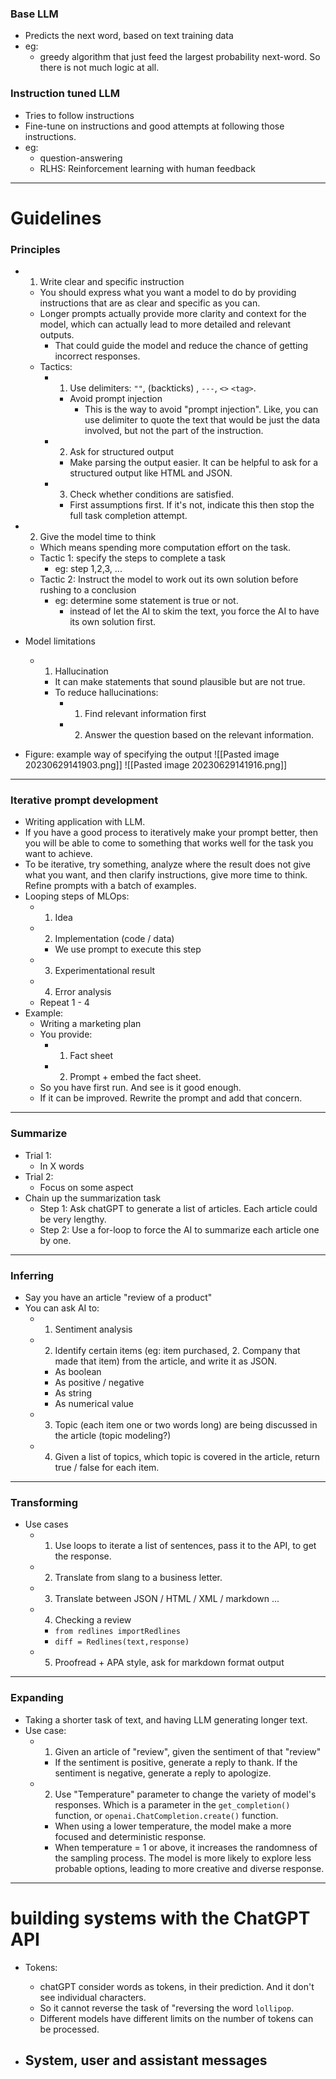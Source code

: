 ### Base LLM
- Predicts the next word, based on text training data
- eg:
	- greedy algorithm that just feed the largest probability next-word. So there is not much logic at all. 

### Instruction tuned LLM
- Tries to follow instructions
- Fine-tune on instructions and good attempts at following those instructions. 
- eg:
	- question-answering
	- RLHS: Reinforcement learning with human feedback

---
# Guidelines

### Principles 
- 1. Write clear and specific instruction
	- You should express what you want a model to do by providing instructions that are as clear and specific as you can.
	- Longer prompts actually provide more clarity and context for the model, which can actually lead to more detailed and relevant outputs. 
		- That could guide the model and reduce the chance of getting incorrect responses. 
	- Tactics:
		- 1. Use delimiters: `""`, (backticks) , `---`, `<>` `<tag>`. 
			- Avoid prompt injection
				- This is the way to avoid "prompt injection". Like, you can use delimiter to quote the text that would be just the data involved, but not the part of the instruction.
		- 2. Ask for structured output
			- Make parsing the output easier. It can be helpful to ask for a structured output like HTML and JSON.
		- 3. Check whether conditions are satisfied.
			- First assumptions first. If it's not, indicate this then stop the full task completion attempt. 
- 2. Give the model time to think
	- Which means spending more computation effort on the task. 
	- Tactic 1: specify the steps to complete a task
		- eg: step 1,2,3, ... 
	- Tactic 2: Instruct the model to work out its own solution before rushing to a conclusion
		- eg: determine some statement is true or not. 
			- instead of let the AI to skim the text, you force the AI to have its own solution first. 
- Model limitations
	- 1. Hallucination 
		- It can make statements that sound plausible but are not true.
		- To reduce hallucinations:
			- 1. Find relevant information first
			- 2. Answer the question based on the relevant information.

- Figure: example way of specifying the output
![[Pasted image 20230629141903.png]]
![[Pasted image 20230629141916.png]]

---
### Iterative prompt development
- Writing application with LLM. 
- If you have a good process to iteratively make your prompt better, then you will be able to come to something that works well for the task you want to achieve.
- To be iterative, try something, analyze where the result does not give what you want, and then clarify instructions, give more time to think. Refine prompts with a batch of examples. 
- Looping steps of MLOps:
	- 1. Idea
	- 2. Implementation (code / data)
		- We use prompt to execute this step
	- 3. Experimentational result
	- 4. Error analysis
	- Repeat 1 - 4
- Example:
	- Writing a marketing plan
	- You provide:
		- 1. Fact sheet
		- 2. Prompt + embed the fact sheet. 
	- So you have first run. And see is it good enough.
	- If it can be improved. Rewrite the prompt and add that concern.

---
### Summarize
- Trial 1:
	- In X words
- Trial 2:
	- Focus on some aspect
- Chain up the summarization task
	- Step 1: Ask chatGPT to generate a list of articles. Each article could be very lengthy.
	- Step 2: Use a for-loop to force the AI to summarize each article one by one.

---
### Inferring
- Say you have an article "review of a product"
- You can ask AI to:
	- 1. Sentiment analysis
	- 2. Identify certain items (eg: item purchased, 2. Company that made that item) from the article, and write it as JSON. 
		- As boolean
		- As positive / negative
		- As string
		- As numerical value
	- 3. Topic (each item one or two words long) are being discussed in the article (topic modeling?)
	- 4. Given a list of topics, which topic is covered in the article, return true / false for each item.

---
### Transforming
- Use cases
	- 1. Use loops to iterate a list of sentences, pass it to the API, to get the response.
	- 2. Translate from slang to a business letter.
	- 3. Translate between JSON / HTML / XML / markdown ... 
	- 4. Checking a review
		- `from redlines importRedlines`
		- `diff = Redlines(text,response)`
	- 5. Proofread + APA style, ask for markdown format output

---
### Expanding
- Taking a shorter task of text, and having LLM generating longer text. 
- Use case:
	- 1. Given an article of "review", given the sentiment of that "review"
		- If the sentiment is positive, generate a reply to thank.
		  If the sentiment is negative, generate a reply to apologize.
	- 2. Use "Temperature" parameter to change the variety of model's responses. Which is a parameter in the `get_completion()` function, or `openai.ChatCompletion.create()` function.
		- When using a lower temperature, the model make a more focused and deterministic response.
		- When temperature = 1 or above, it increases the randomness of the sampling process. The model is more likely to explore less probable options, leading to more creative and diverse response. 

---
# building systems with the ChatGPT API

- Tokens:
	- chatGPT consider words as tokens, in their prediction. And it don't see individual characters. 
	- So it cannot reverse the task of "reversing the word `lollipop`.
	- Different models have different limits on the number of tokens can be processed. 

- System, user and assistant messages
	- 